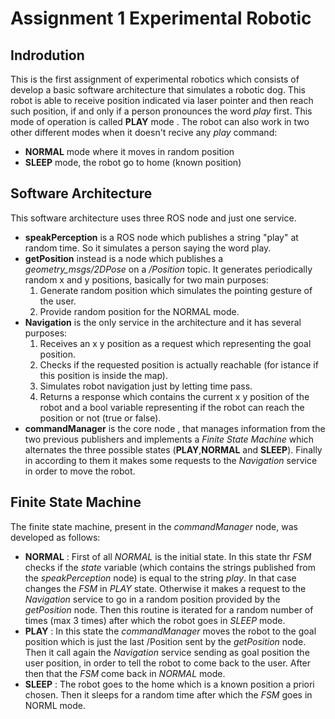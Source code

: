 # Assignment 1 Experimental Robotic
## Indrodution
This is the first assignment of experimental robotics which consists of develop a basic software architecture that simulates a robotic dog.
This robot is able to receive position indicated via laser pointer and then reach such position, if and only if a person pronounces the word _play_ first. This mode of operation is called __PLAY__ mode . The robot can also work in two other different modes when it doesn't recive any  _play_ command: 
- __NORMAL__ mode where it moves in random position
- __SLEEP__ mode, the robot go to home (known position)
## Software Architecture 
This software architecture uses three ROS node and just one service.
* __speakPerception__ is a ROS node which publishes a string "play" at random time. So it simulates a person saying the word play.
* __getPosition__ instead is a node which publishes a *geometry_msgs/2DPose* on a _/Position_ topic. It generates periodically random x and y positions, basically for two main purposes:
   1. Generate random position which simulates the pointing gesture of the user.
   2. Provide random position for the NORMAL mode. 
* __Navigation__ is the only service in the architecture and it has several purposes:
   1. Receives an x y position as a request which representing the goal position.
   2. Checks if the requested position is actually reachable (for istance if this position is inside the map).
   3. Simulates robot navigation just by letting time pass.
   4. Returns a response which contains the current x y position of the robot and a bool variable representing if the robot can reach the position or not (true or false).
* __commandManager__ is the core node , that manages information from the two previous publishers and implements a _Finite State Machine_ which alternates the three possible states (__PLAY__,__NORMAL__ and __SLEEP__). Finally in according to them it makes some requests to the _Navigation_ service in order to move the robot.

## Finite State Machine 
The finite state machine, present in the _commandManager_ node, was developed as follows: 
* __NORMAL__ : First of all _NORMAL_ is the initial state. In this state thr _FSM_ checks if the _state_ variable (which contains the strings published from the _speakPerception_ node) is equal to the string _play_. In that case changes the _FSM_ in _PLAY_ state. Otherwise it makes a request to the _Navigation_ service to go in a random position provided by the _getPosition_ node. 
Then this routine is iterated for a random number of times (max 3 times) after which the robot goes in _SLEEP_ mode. 
* __PLAY__ : In this state the _commandManager_ moves the robot to the goal position which is just the last /Position sent by the _getPosition_ node. Then it call again the _Navigation_ service sending as goal position the user position, in order to tell the robot to come back to the user. After then that the _FSM_ come back in _NORMAL_ mode.
* __SLEEP__ : The robot goes to the home which is a known position a priori chosen. Then it sleeps for a random time after which the _FSM_ goes in NORML mode. 